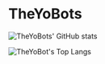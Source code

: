 # TheYoBots

![TheYoBots' GitHub stats](https://github-readme-stats-theyobots.vercel.app/api?username=TheYoBots&show_icons=true&theme=tokyonight)

![TheYoBot's Top Langs](https://github-readme-stats-theyobots.vercel.app/api/top-langs/?username=TheYoBots&hide=c%2B%2B,Makefile&theme=tokyonight&exclude_repo=Fairy-Stockfish-Random)